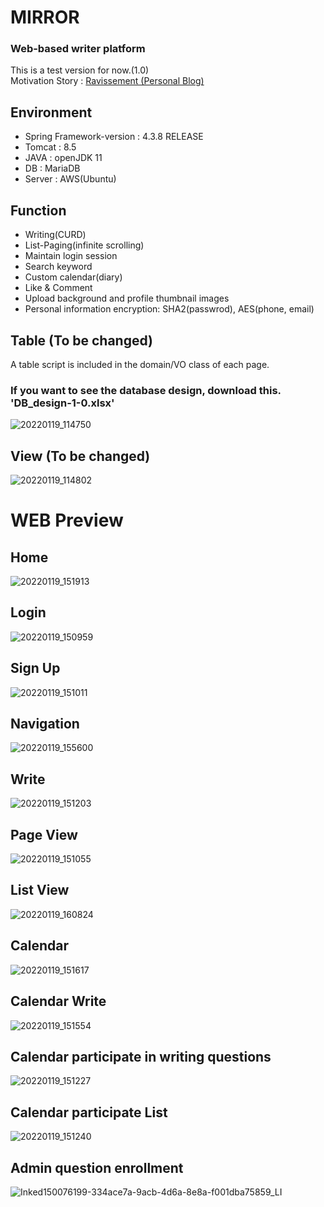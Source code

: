 # MIRROR
### Web-based writer platform
This is a test version for now.(1.0) <br>
Motivation Story : <a href="https://ravissement.tistory.com/153?category=927925">Ravissement (Personal Blog)</a>
## Environment
- Spring Framework-version : 4.3.8 RELEASE <br>
- Tomcat : 8.5 <br>
- JAVA : openJDK 11 <br>
- DB : MariaDB <br>
- Server : AWS(Ubuntu) <br>
## Function
- Writing(CURD)
- List-Paging(infinite scrolling)
- Maintain login session
- Search keyword
- Custom calendar(diary)
- Like & Comment
- Upload background and profile thumbnail images
- Personal information encryption: SHA2(passwrod), AES(phone, email)
## Table (To be changed)
A table script is included in the domain/VO class of each page.
### If you want to see the database design, download this. 'DB_design-1-0.xlsx'
![20220119_114750](https://user-images.githubusercontent.com/57596337/150054496-d3415c56-4083-42ef-a2a5-43de8ed10e1d.png)

## View (To be changed)
![20220119_114802](https://user-images.githubusercontent.com/57596337/150054667-9a224218-13b4-435d-b828-c69146c99e3e.png)


# WEB Preview
## Home
![20220119_151913](https://user-images.githubusercontent.com/57596337/150075154-274ef112-e955-4f89-a8b2-1e7e01c5b583.png)
## Login
![20220119_150959](https://user-images.githubusercontent.com/57596337/150075253-375c47bc-831a-4888-8f04-1fe77f06f92d.png)
## Sign Up
![20220119_151011](https://user-images.githubusercontent.com/57596337/150075331-4f6c7060-5394-420c-a083-c9474debf6ac.png)
## Navigation
![20220119_155600](https://user-images.githubusercontent.com/57596337/150079765-b19af7fb-0d16-413d-80fd-b40c3f0c1c51.png)
## Write
![20220119_151203](https://user-images.githubusercontent.com/57596337/150075553-b1baace4-17f7-4e38-b2c8-263ebe8410a2.png)
## Page View
![20220119_151055](https://user-images.githubusercontent.com/57596337/150075627-560c978c-b849-4556-9ce5-053935379d6b.png)
## List View
![20220119_160824](https://user-images.githubusercontent.com/57596337/150081326-31ff8a90-fe7c-41e5-8f5c-38f89a4dece7.png)
## Calendar
![20220119_151617](https://user-images.githubusercontent.com/57596337/150075854-78beae53-41a8-4423-b1e1-ed1115a320e0.png)
## Calendar Write
![20220119_151554](https://user-images.githubusercontent.com/57596337/150075905-2edd5519-2cbd-4502-bcd3-64fa1f52453d.png)
## Calendar participate in writing questions 
![20220119_151227](https://user-images.githubusercontent.com/57596337/150076043-4929addf-047b-41b1-afc0-8d603e34d4d4.png)
## Calendar participate List
![20220119_151240](https://user-images.githubusercontent.com/57596337/150076103-0bdbc62a-e95a-4b1b-9e44-cadd931c50b5.png)
## Admin question enrollment
![Inked150076199-334ace7a-9acb-4d6a-8e8a-f001dba75859_LI](https://user-images.githubusercontent.com/57596337/150077422-a67837f8-93ef-4b3c-b637-80e0c244f439.jpg)




